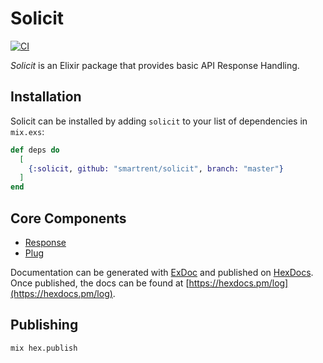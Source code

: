 # Solicit

[![CI](https://github.com/smartrent/solicit/actions/workflows/ci.yml/badge.svg)](https://github.com/smartrent/solicit/actions/workflows/ci.yml)

_Solicit_ is an Elixir package that provides basic API Response Handling.

## Installation

Solicit can be installed by adding `solicit` to your list of dependencies in `mix.exs`:

```elixir
def deps do
  [
    {:solicit, github: "smartrent/solicit", branch: "master"}
  ]
end
```

## Core Components

- [Response](./md/response.md)
- [Plug](md/plug.md)

Documentation can be generated with [ExDoc](https://github.com/elixir-lang/ex_doc)
and published on [HexDocs](https://hexdocs.pm). Once published, the docs can
be found at [https://hexdocs.pm/log](https://hexdocs.pm/log).

## Publishing

```bash
mix hex.publish
```
